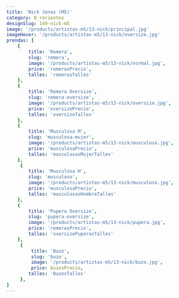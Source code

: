 ```yaml
---
title: 'Nick Jonas (M5)'
category: 0_recientes
designSlug: 149-nick-m5
image: '/products/artistas-m5/13-nick/principal.jpg'
imageHover: '/products/artistas-m5/13-nick/oversize.jpg'
prendas: [
    {   
        title: 'Remera',
        slug: 'remera',          
        image: '/products/artistas-m5/13-nick/normal.jpg',
        price: 'remerasPrecio',
        talles: 'remerasTalles'
    },
    {
        title: 'Remera Oversize',
        slug: 'remera-oversize',
        image: '/products/artistas-m5/13-nick/oversize.jpg',
        price: 'oversizePrecio',
        talles: 'oversizeTalles'
    },
    {
        title: 'Musculosa M',
        slug: 'musculosa-mujer',
        image: '/products/artistas-m5/13-nick/musculosa.jpg',
        price: 'musculosaPrecio',
        talles: 'musculosasMujerTalles'
    },
     {
        title: 'Musculosa H',
        slug: 'musculoso',
        image: '/products/artistas-m5/13-nick/musculoso.jpg',
        price: 'musculosaPrecio',
        talles: 'musculosasHombreTalles'
    },
    {
        title: 'Pupera Oversize',
        slug: 'pupera-oversize',
        image: '/products/artistas-m5/13-nick/pupera.jpg',
        price: 'remerasPrecio',
        talles: 'oversizePuperasTalles'
    },
     {
         title: 'Buzo',
         slug: 'buzo',
         image: '/products/artistas-m5/13-nick/buzo.jpg',
         price: buzosPrecio,
        talles: 'BuzosTalles'
     },
]
---
```

